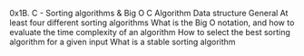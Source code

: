 0x1B. C - Sorting algorithms & Big O
C
Algorithm
Data structure
General
At least four different sorting algorithms
What is the Big O notation, and how to evaluate the time complexity of an algorithm
How to select the best sorting algorithm for a given input
What is a stable sorting algorithm
